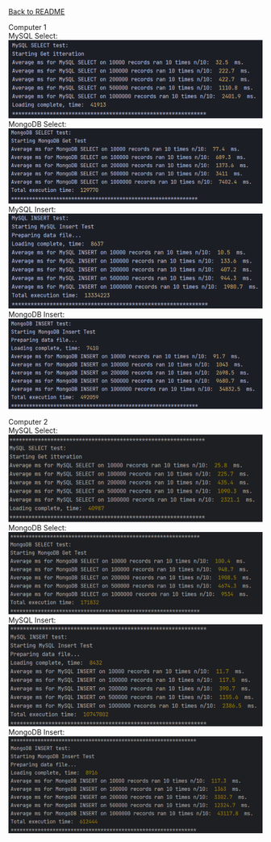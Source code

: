 [Back to README](README.md)

Computer 1 <br>
MySQL Select: <br>
![mysql-get-10-loops.png](results%2Fcomputer1%2Fmysql-get-10-loops.png)<br>
MongoDB Select: <br>
![mongo-get-10-loops.png](results%2Fcomputer1%2Fmongo-get-10-loops.png)<br>
MySQL Insert: <br>
![mysql-insert-10-loops.png](results%2Fcomputer1%2Fmysql-insert-10-loops.png)<br>
MongoDB Insert: <br>
![mongo-insert-10-loops.png](results%2Fcomputer1%2Fmongo-insert-10-loops.png)<br>

Computer 2 <br>
MySQL Select: <br>
![mysql-get.png](results%2Fcomputer2%2Fmysql-get.png)<br>
MongoDB Select: <br>
![mongodb-get.png](results%2Fcomputer2%2Fmongodb-get.png)<br>
MySQL Insert: <br>
![mysql-insert.png](results%2Fcomputer2%2Fmysql-insert.png)<br>
MongoDB Insert: <br>
![mongodb-insert.png](results%2Fcomputer2%2Fmongodb-insert.png)<br>